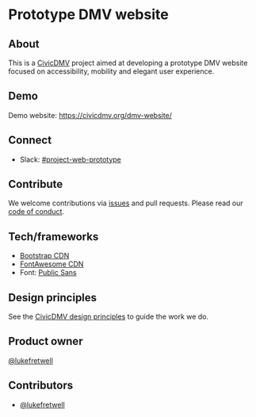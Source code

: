 # Prototype DMV website

## About

This is a [CivicDMV](https://civicdmv.org) project aimed at developing a prototype DMV website focused on accessibility, mobility and elegant user experience.

## Demo

Demo website: https://civicdmv.org/dmv-website/

## Connect

* Slack: [#project-web-prototype](https://civicdmv.slack.com/messages/CK0GRM8UQ/)

## Contribute

We welcome contributions via [issues](https://github.com/civicdmv/dmv-website/issues) and pull requests. Please read our [code of conduct](https://civicdmv-handbook.readthedocs.io/en/latest/conduct/).

## Tech/frameworks

* [Bootstrap CDN](https://www.bootstrapcdn.com/)
* [FontAwesome CDN](https://www.bootstrapcdn.com/fontawesome/)
* Font: [Public Sans](https://public-sans.digital.gov/)

## Design principles

See the [CivicDMV design principles](https://civicdmv-handbook.readthedocs.io/en/latest/principles/) to guide the work we do.

## Product owner

[@lukefretwell](https://github.com/lukefretwell)

## Contributors

* [@lukefretwell](https://github.com/lukefretwell)

